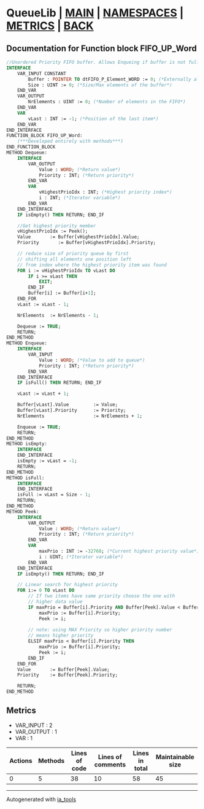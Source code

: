 # QueueLib | [MAIN] | [NAMESPACES] | [METRICS] | [BACK]  

## Documentation for Function block FIFO_UP_Word  

```pascal
//Unordered Priority FIFO buffer. Allows Enqueing if buffer is not full. Dequeues the highest priority elements first.  
INTERFACE
    VAR_INPUT CONSTANT
        Buffer : POINTER TO dtFIFO_P_Element_WORD := 0; (*Externally allocated buffer. Must be in format ARRAY[0..N]. ! Block doesn't check for Null pointer*)
        Size : UINT := 0; (*Size/Max elements of the buffer*)
    END_VAR
    VAR_OUTPUT 
        NrElements : UINT := 0; (*Number of elements in the FIFO*)
    END_VAR
    VAR 
        vLast : INT := -1; (*Position of the last item*)
    END_VAR
END_INTERFACE
FUNCTION_BLOCK FIFO_UP_Word:
    (***Developed entirely with methods***)
END_FUNCTION_BLOCK
METHOD Dequeue:
    INTERFACE
        VAR_OUTPUT 
            Value : WORD; (*Return value*)
            Priority : INT; (*Return priority*)
        END_VAR
        VAR 
            vHighestPrioIdx : INT; (*Highest priority index*)
            i : INT; (*Iterator variable*)
        END_VAR
    END_INTERFACE
    IF isEmpty() THEN RETURN; END_IF

    //Get highest priority member
    vHighestPrioIdx := Peek();
    Value       := Buffer[vHighestPrioIdx].Value;
    Priority       := Buffer[vHighestPrioIdx].Priority;

    // reduce size of priority queue by first
    // shifting all elements one position left
    // from index where the highest priority item was found
    FOR i := vHighestPrioIdx TO vLast DO
        IF i >= vLast THEN
            EXIT;
        END_IF
        Buffer[i] := Buffer[i+1];
    END_FOR
    vLast := vLast - 1;

    NrElements  := NrElements - 1;

    Dequeue := TRUE;
    RETURN;
END_METHOD
METHOD Enqueue:
    INTERFACE
        VAR_INPUT 
            Value : WORD; (*Value to add to queue*)
            Priority : INT; (*Return priority*)
        END_VAR
    END_INTERFACE
    IF isFull() THEN RETURN; END_IF

    vLast := vLast + 1;

    Buffer[vLast].Value         := Value;
    Buffer[vLast].Priority      := Priority;
    NrElements                  := NrElements + 1;

    Enqueue := TRUE;
    RETURN;
END_METHOD
METHOD isEmpty:
    INTERFACE
    END_INTERFACE
    isEmpty := vLast = -1;
    RETURN;
END_METHOD
METHOD isFull:
    INTERFACE
    END_INTERFACE
    isFull := vLast = Size - 1;
    RETURN;
END_METHOD
METHOD Peek:
    INTERFACE
        VAR_OUTPUT 
            Value : WORD; (*Return value*)
            Priority : INT; (*Return priority*)
        END_VAR
        VAR 
            maxPrio : INT := -32768; (*Current highest priority value*)
            i : UINT; (*Iterator variable*)
        END_VAR
    END_INTERFACE
    IF isEmpty() THEN RETURN; END_IF

    // Linear search for highest priority
    FOR i:= 0 TO vLast DO
        // If two items have same priority choose the one with 
        // higher data value 
        IF maxPrio = Buffer[i].Priority AND Buffer[Peek].Value < Buffer[i].Value THEN
            maxPrio := Buffer[i].Priority;
            Peek := i;
            
        // note: using MAX Priority so higher priority number
        // means higher priority
        ELSIF maxPrio < Buffer[i].Priority THEN
            maxPrio := Buffer[i].Priority;
            Peek := i;
        END_IF
    END_FOR
    Value       := Buffer[Peek].Value;
    Priority    := Buffer[Peek].Priority;

    RETURN;
END_METHOD
```

## Metrics  

- VAR_INPUT : 2
- VAR_OUTPUT : 1
- VAR : 1

| Actions | Methods | Lines of code | Lines of comments | Lines in total | Maintainable size |
| ------- | ------- | ------------- | ----------------- | -------------- | ----------------- |
| 0 | 5 | 38 |10 |58 | 45 |

---
Autogenerated with [ia_tools](https://github.com/tkucic/ia_tools)  

[MAIN]: ../../../../index_st.md
[NAMESPACES]: ../../nsList_st.md
[METRICS]: ../../../metrics_st.md
[BACK]: ../nsMain_st.md
